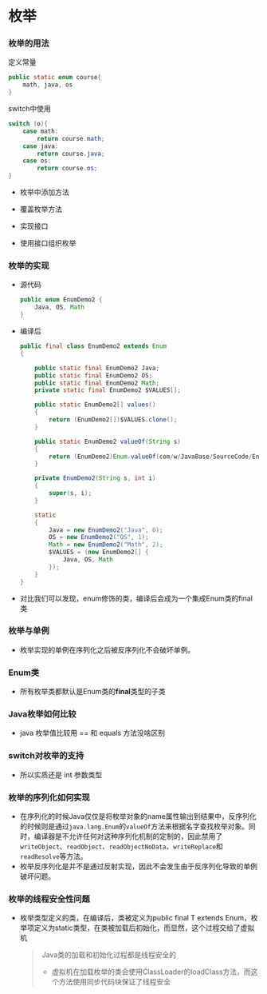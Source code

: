 # 枚举

### 枚举的用法

定义常量

```java
public static enum course{
    math, java, os
}
```

switch中使用

```java
switch (o){
    case math:
        return course.math;
    case java:
        return course.java;
    case os:
        return course.os;
}
```

- 枚举中添加方法

- 覆盖枚举方法

- 实现接口

- 使用接口组织枚举

### 枚举的实现

- 源代码

    ```java
    public enum EnumDemo2 {
        Java, OS, Math
    }
    ```

- 编译后

    ```java
    public final class EnumDemo2 extends Enum
    {
    
        public static final EnumDemo2 Java;
        public static final EnumDemo2 OS;
        public static final EnumDemo2 Math;
        private static final EnumDemo2 $VALUES[];
    
        public static EnumDemo2[] values()
        {
            return (EnumDemo2[])$VALUES.clone();
        }
    
        public static EnumDemo2 valueOf(String s)
        {
            return (EnumDemo2)Enum.valueOf(com/w/JavaBase/SourceCode/EnumDemo2, s);
        }
    
        private EnumDemo2(String s, int i)
        {
            super(s, i);
        }
    
        static 
        {
            Java = new EnumDemo2("Java", 0);
            OS = new EnumDemo2("OS", 1);
            Math = new EnumDemo2("Math", 2);
            $VALUES = (new EnumDemo2[] {
                Java, OS, Math
            });
        }
    }
    ```

- 对比我们可以发现，enum修饰的类，编译后会成为一个集成Enum类的final类

### 枚举与单例

- 枚举实现的单例在序列化之后被反序列化不会破坏单例。

### Enum类

- 所有枚举类都默认是Enum类的**final**类型的子类

### Java枚举如何比较

- java 枚举值比较用 == 和 equals 方法没啥区别

### switch对枚举的支持

- 所以实质还是 int 参数类型

### 枚举的序列化如何实现

- 在序列化的时候Java仅仅是将枚举对象的name属性输出到结果中，反序列化的时候则是通过`java.lang.Enum`的`valueOf`方法来根据名字查找枚举对象。同时，编译器是不允许任何对这种序列化机制的定制的，因此禁用了`writeObject`、`readObject`、`readObjectNoData`、`writeReplace`和`readResolve`等方法。
- 枚举反序列化是并不是通过反射实现，因此不会发生由于反序列化导致的单例破坏问题。

### 枚举的线程安全性问题

- 枚举类型定义的类，在编译后，类被定义为public final T extends Enum，枚举项定义为static类型，在类被加载后初始化，而显然，这个过程交给了虚拟机

    > ​	Java类的加载和初始化过程都是线程安全的
    >
    > - 虚拟机在加载枚举的类会使用ClassLoader的loadClass方法，而这个方法使用同步代码块保证了线程安全